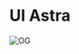 # UI Astra

![OG](https://github.com/uiastra/.github/assets/28377631/a0422ab5-d97a-4540-99d5-5f555d8277a9)
